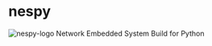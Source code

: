 # nespy
![nespy-logo](https://github.com/darkostack/nespy/assets/nespy_logo.png)
Network Embedded System Build for Python
